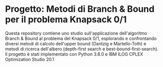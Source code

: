 # Progetto: Metodi di Branch & Bound per il problema Knapsack 0/1
Questa repository contiene uno studio sull'applicazione dell'algoritmo Branch & Bound al problema del Knapsack 0/1, esplorando e confrontando diversi metodi di calcolo dell'upper bound (Dantzig e Martello-Toth) e metodi di ricerca dell'albero (depth-first search e best-bound-first-search).
Il progetto è stati implementato con Python 3.8.0 e IBM ILOG CPLEX Optimization Studio 20.1
